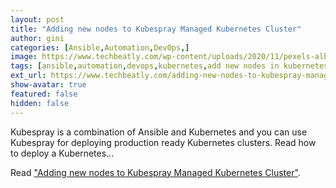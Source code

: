 ```yaml
---
layout: post
title: "Adding new nodes to Kubespray Managed Kubernetes Cluster"
author: gini
categories: [Ansible,Automation,DevOps,]
image: https://www.techbeatly.com/wp-content/uploads/2020/11/pexels-albin-berlin-kubespray-add-node-kubernetes-cluster-new-ship-1024x683.jpg
tags: [ansible,automation,devops,kubernetes,add new nodes in kubernetes,add nodes in kubernetes using kubespray,deploying kubernetes with kubespray,how to deploy kubernetes using kubespray,kubernetes add new node,kubespray add nodes,kubespray manage kubernetes node,]
ext_url: https://www.techbeatly.com/adding-new-nodes-to-kubespray-managed-kubernetes-cluster/
show-avatar: true
featured: false
hidden: false
---
```


Kubespray is a combination of Ansible and Kubernetes and you can use Kubespray for deploying production ready Kubernetes clusters. Read how to deploy a Kubernetes...

Read ["Adding new nodes to Kubespray Managed Kubernetes Cluster"](https://www.techbeatly.com/adding-new-nodes-to-kubespray-managed-kubernetes-cluster/).